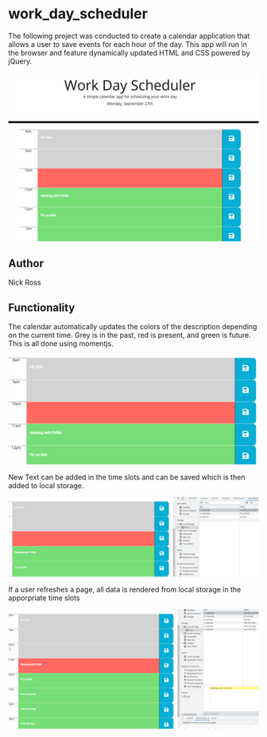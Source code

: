 # work_day_scheduler

The following project was conducted to create a calendar application that allows a user to save events for each hour of the day. This app will run in the browser and feature dynamically updated HTML and CSS powered by jQuery.

<img src="Assets/pic1.png" alt="Current website img" style="max-width:100%;">

<H2>Author</H2>
Nick Ross

<H2>Functionality</H2>

The calendar automatically updates the colors of the description depending on the current time. Grey is in the past, red is present, and green is future. This is all done using momentjs.

<img src="Assets/pic2.png" alt="answer question" style="max-width:100%;">

New Text can be added in the time slots and can be saved which is then added to local storage.

<img src="Assets/pic3.png" alt="record score" style="max-width:100%;">

If a user refreshes a page, all data is rendered from local storage in the apporpriate time slots

<img src="Assets/pic4.png" alt="record score" style="max-width:100%;">
